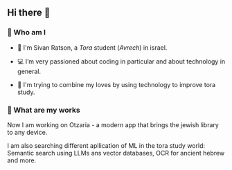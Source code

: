 ## Hi there 👋

### 🤔 Who am I

- 📖 I'm Sivan Ratson, a <i>Tora</i> student (<i>Avrech</i>) in israel.

- 💻 I’m  very passioned about coding in particular and about technology in general.

- 🔗 I'm trying to combine my loves by using technology to improve tora study.

### 🤔 What are my works

Now I am working  on Otzaria - a modern app that brings the jewish library to any device.

I am also searching different apllication of ML in the tora study world: Semantic search using LLMs ans vector databases, OCR for ancient hebrew and more.
